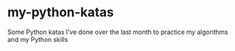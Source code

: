 # my-python-katas
Some Python katas I've done over the last month to practice my algorithms and my Python skills
